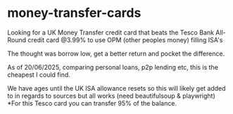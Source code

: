 # money-transfer-cards
Looking for a UK Money Transfer credit card that beats the Tesco Bank All-Round credit card @3.99% to use OPM (other peoples money) filling ISA's

The thought was borrow low, get a better return and pocket the difference.

As of 20/06/2025, comparing personal loans, p2p lending etc, this is the cheapest I could find.

We have ages until the UK ISA allowance resets so this will likely get added to in regards to sources but all works (need beautifulsoup & playwright)
*For this Tesco card you can transfer 95% of the balance.
